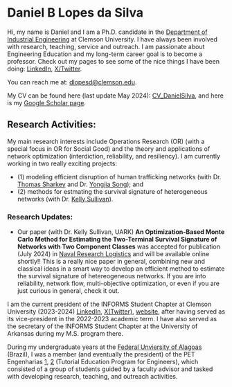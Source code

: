 # Daniel B Lopes da Silva

Hi, my name is Daniel and I am a Ph.D. candidate in the [Department of Industrial Engineering](https://www.clemson.edu/cecas/departments/ie/index.html) at Clemson University. I have always been involved with research, teaching, service and outreach. I am passionate about Engineering Education and my long-term career goal is to become a professor. Check out my pages to see some of the nice things I have been doing: [LinkedIn](https://www.linkedin.com/in/daniel-lopes-da-silva-11a9a892/), [X/Twitter](https://twitter.com/DbrunoLopes).

You can reach me at: dlopesd@clemson.edu.

My CV can be found here (last update May 2024): [CV_DanielSilva](https://github.com/dblsBR/dblsBR/blob/757fe0444d31240c22ced663ce84c750a5047b28/CV_DanielSilva.pdf), and here is my [Google Scholar page](https://scholar.google.com/citations?user=5xE4LwUAAAAJ&hl=pt-BR).

## Research Activities:

My main research interests include Operations Research (OR) (with a special focus in OR for Social Good) and the theory and applications of network optimization (interdiction, reliability, and resiliency). I am currently working in two really exciting projects: 
*   (1) modeling efficient disruption of human trafficking networks (with Dr. [Thomas Sharkey](https://www.clemson.edu/cecas/departments/ie/people/faculty/sharkey.html) and Dr. [Yongjia Song](https://www.clemson.edu/cecas/departments/ie/people/faculty/yongjis.html)); and 
*   (2) methods for estmating the survival signature of heterogeneous networks (with Dr. [Kelly Sullivan](https://industrial-engineering.uark.edu/directory/index/uid/ksulliv/name/Kelly-Sullivan/)).

### Research Updates:
* Our paper (with Dr. Kelly Sullivan, UARK) **An Optimization-Based Monte Carlo Method for Estimating the Two-Terminal Survival Signature of Networks with Two Component Classes** was accepted for publication (July 2024) in [Naval Research Logistics](https://onlinelibrary.wiley.com/journal/15206750) and will be available online shortly!! This is a really nice paper in general, combining new and classical ideas in a smart way to develop an efficient method to estimate the survival signature of hetereogeneous networks. If you are into reliability, network flow, multi-objective optimization, or even if you are just curious in general, check it out.

I am the current president of the INFORMS Student Chapter at Clemson University (2023-2024) [LinkedIn](https://www.linkedin.com/in/informs-clemson-student-chapter-057b62286/), [X(Twitter)](https://twitter.com/ClemsonInforms), [website](https://cecas.clemson.edu/informs/), after having served as its vice-president in the 2022-2023 academic term. I have also served as the secretary of the INFORMS Student Chapter at the University of Arkansas during my M.S. program there.

During my undergraduate years at the [Federal Unviersity of Alagoas](https://ufal.br/) (Brazil), I was a member (and eventually the president) of the PET Engenharias [1](https://www.facebook.com/petengenharias), [2](https://ufal.br/estudante/graduacao/programas/educacao-tutorial-pet/pet-engenharia) (Tutorial Education Program for Engineers), which consisted of a group of students guided by a faculty advisor and tasked with developing research, teaching, and outreach activities.



<!---
dblsBR/dblsBR is a ✨ special ✨ repository because its `README.md` (this file) appears on your GitHub profile.
You can click the Preview link to take a look at your changes.
--->

